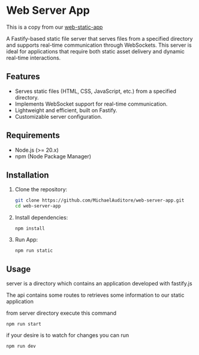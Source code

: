 # Web Server App

This is a copy from our [web-static-app](https://github.com/MichaelAuditore/static-web-app.git)

A Fastify-based static file server that serves files from a specified directory and supports real-time communication through WebSockets. This server is ideal for applications that require both static asset delivery and dynamic real-time interactions.

## Features

- Serves static files (HTML, CSS, JavaScript, etc.) from a specified directory.
- Implements WebSocket support for real-time communication.
- Lightweight and efficient, built on Fastify.
- Customizable server configuration.

## Requirements

- Node.js (>= 20.x)
- npm (Node Package Manager)

## Installation

1. Clone the repository:
   ```bash
   git clone https://github.com/MichaelAuditore/web-server-app.git
   cd web-server-app
   ```
2. Install dependencies:
   ```
   npm install
   ```
3. Run App:
   ```
   npm run static
   ```

## Usage
   server is a directory which contains an application developed with fastify.js

   The api contains some routes to retrieves some information to our static application


   from server directory execute this command
   
   ```
   npm run start
   ```

   if your desire is to watch for changes you can run
   ```
   npm run dev
   ```
